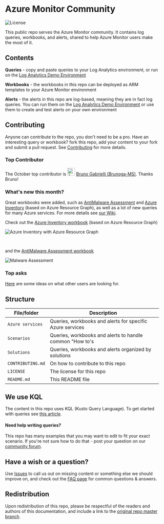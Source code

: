 # Azure Monitor Community
![License](https://img.shields.io/badge/license-MIT-green.svg)

This public repo serves the Azure Monitor community. It contains log queries, workbooks, and alerts, shared to help Azure Monitor users make the most of it.

## Contents
**Queries** - copy and paste queries to your Log Analytics environment, or run on the [Log Analytics Demo Environment](https://portal.loganalytics.io/demo)

**Workbooks** - the workbooks in this repo can be deployed as ARM templates to your Azure Monitor environment

**Alerts** - the alerts in this repo are log-based, meaning they are in fact log queries. You can run them on the [Log Analytics Demo Environment](https://portal.loganalytics.io/demo) or use them to create and test alerts on your own environment

## Contributing
Anyone can contribute to the repo, you don't need to be a pro. Have an interesting query or workbook? fork this repo, add your content to your fork and submit a pull request.
See [Contributing](https://github.com/microsoft/AzureMonitorCommunity/blob/master/CONTRIBUTING.md) for more details.

### Top Contributor
The October top contributor is <a itemprop="image" href="https://github.com/dmauser"><img style="height:auto;" alt="Avatar" width="25" height="25" class="avatar avatar-user width-full border bg-white" src="https://user-images.githubusercontent.com/1745412/97993135-50cc8480-1dec-11eb-8812-e3f941b4b9bc.png" /></a> [Bruno Gabrielli (Brunoga-MS)](https://github.com/Brunoga-MS). Thanks Bruno!
<br/>

### What's new this month?
Great workbooks were added, such as [AntiMalware Assessment](https://github.com/microsoft/AzureMonitorCommunity/blob/17fff190f3ed350c25682c5d626a68cfb958f436/Azure%20Services/Azure%20Monitor/Workbooks/Antimalware%20Assessment.json) and [Azure Inventory](https://github.com/microsoft/AzureMonitorCommunity/tree/master/Azure%20Services/Azure%20Resource%20Graph/Workbooks) (based on Azure Resource Graph), as well as a lot of new queries for many Azure services. For more details see [our Wiki](https://github.com/microsoft/AzureMonitorCommunity/wiki).

Check out the [Azure Inventory workbook](https://github.com/microsoft/AzureMonitorCommunity/tree/master/Azure%20Services/Azure%20Resource%20Graph/Workbooks) (based on Azure Resource Graph)
</br>

![Azure Inventory with Azure Resource Graph](https://user-images.githubusercontent.com/1745412/98221176-fc461800-1f57-11eb-9c28-58948d5acf9e.gif)

</br>

and the [AntiMalware Assessment workbook](https://github.com/microsoft/AzureMonitorCommunity/blob/17fff190f3ed350c25682c5d626a68cfb958f436/Azure%20Services/Azure%20Monitor/Workbooks/Antimalware%20Assessment.json)
</br>

![Malware Assessment](https://user-images.githubusercontent.com/1745412/98221692-9e660000-1f58-11eb-9aae-d1a43088d409.gif)

### Top asks
[Here](https://github.com/microsoft/AzureMonitorCommunity/wiki/Top-asks) are some ideas on what other users are looking for.

## Structure
| File/folder       | Description                                		                |
|-------------------|---------------------------------------------------------------|
| `Azure services`  | Queries, workbooks and alerts for specific Azure services		  |
| `Scenarios`       | Queries, workbooks and alerts to handle common "How to's    	|
| `Solutions`	      | Queries, workbooks and alerts organized by solutions	        |
| `CONTRIBUTING.md` | On how to contribute to this repo                             |
| `LICENSE`         | The license for this repo 		                                |
| `README.md`       | This README file  		                                        |

## We use KQL
The content in this repo uses KQL (Kusto Query Language). To get started with queries see [this article](https://docs.microsoft.com/azure/azure-monitor/log-query/get-started-queries).

#### Need help writing queries?
This repo has many examples that you may want to edit to fit your exact scenario. If you're not sure how to do that - post your question on our [community forum](https://techcommunity.microsoft.com/t5/azure-monitor/bd-p/AzureMonitor).

## Have a wish or a question?
Use [Issues](https://github.com/microsoft/AzureMonitorCommunity/issues) to call us out on missing content or something else we should improve on, and check out the [FAQ page](https://github.com/microsoft/AzureMonitorCommunity/wiki/FAQ) for common questions & answers.

## Redistribution
Upon redistribution of this repo, please be respectful of the readers and authors of this documentation, and include a link to the [original repo master branch](https://github.com/microsoft/AzureMonitorCommunity).
